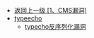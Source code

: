 - [返回上一级 [1、CMS漏洞]](/1、CMS漏洞)
- [typeecho](/1、CMS漏洞/typeecho/)
  - [typecho反序列化漏洞](/1、CMS漏洞/typeecho/typecho反序列化漏洞.md)
